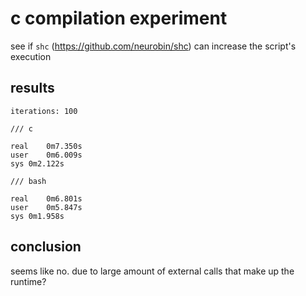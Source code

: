 # c compilation experiment

see if `shc` (https://github.com/neurobin/shc) can increase the script's execution

## results

```
iterations: 100

/// c

real	0m7.350s
user	0m6.009s
sys	0m2.122s

/// bash

real	0m6.801s
user	0m5.847s
sys	0m1.958s
```

## conclusion

seems like no. due to large amount of external calls that make up the runtime?
